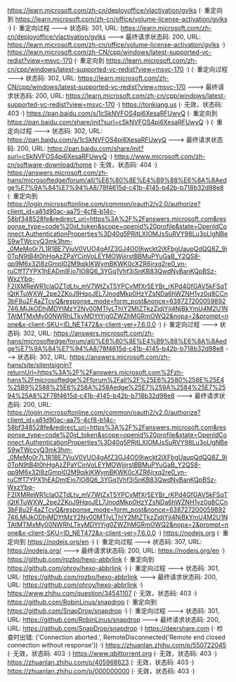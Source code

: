 https://learn.microsoft.com/zh-cn/deployoffice/vlactivation/gvlks (· 重定向到 https://learn.microsoft.com/zh-cn/office/volume-license-activation/gvlks ·)
(· 重定向过程 ---> 状态码: 301, URL: https://learn.microsoft.com/zh-cn/deployoffice/vlactivation/gvlks ---> 最终请求状态码: 200, URL: https://learn.microsoft.com/zh-cn/office/volume-license-activation/gvlks ·)
https://learn.microsoft.com/zh-CN/cpp/windows/latest-supported-vc-redist?view=msvc-170 (· 重定向到 https://learn.microsoft.com/zh-cn/cpp/windows/latest-supported-vc-redist?view=msvc-170 ·)
(· 重定向过程 ---> 状态码: 302, URL: https://learn.microsoft.com/zh-CN/cpp/windows/latest-supported-vc-redist?view=msvc-170 ---> 最终请求状态码: 200, URL: https://learn.microsoft.com/zh-cn/cpp/windows/latest-supported-vc-redist?view=msvc-170 ·)
https://tonkiang.us (· 无效，状态码: 403 ·)
https://pan.baidu.com/s/1cSkNVFOS4pi6XesaRFUwyQ (· 重定向到 https://pan.baidu.com/share/init?surl=cSkNVFOS4pi6XesaRFUwyQ ·)
(· 重定向过程 ---> 状态码: 302, URL: https://pan.baidu.com/s/1cSkNVFOS4pi6XesaRFUwyQ ---> 最终请求状态码: 200, URL: https://pan.baidu.com/share/init?surl=cSkNVFOS4pi6XesaRFUwyQ ·)
https://www.microsoft.com/zh-cn/software-download/home (· 无效，状态码: 404 ·)
https://answers.microsoft.com/zh-hans/microsoftedge/forum/all/%E6%80%8E%E4%B9%88%E6%8A%8Aedge%E7%9A%84%E7%94%A8/78f4615d-c41b-4145-b42b-b718b32d98e8 (· 重定向到 https://login.microsoftonline.com/common/oauth2/v2.0/authorize?client_id=a81d90ac-aa75-4cf8-b14c-58bf348528fe&redirect_uri=https%3A%2F%2Fanswers.microsoft.com&response_type=code%20id_token&scope=openid%20profile&state=OpenIdConnect.AuthenticationProperties%3D40q5PRjtLXIOMJsSuRVY98Lu3oLlgNBeS9wTWccyQ3mk3hm-_0MeMo0r7L1R1BE7VjuV0VUO4gAfZ3GJ4O09jwckt2iXFbgUaupQdQQ8Z_9i0TpN9tB4t0hHgAzZPaYCinVoLEYMOWjjirstBBMuPYuGaB_Y2QS8-qp9M6x32I8zGmpI02M9qjklKWymBKWK0cXZR6jrxq2re0_yn-ruCffT7YPX1hEADmIEjo7IO8Q6_3YGq1Vhf3iSnKB83QwdNvBanKQpBSz-WxzYbq-F2IXMReWR1claOZTdLtv_mV7WtZxT5YPCvMfXr5EYBr_rKPd4GfGAV5kFSqTiQtKTuWXW_2pe2ZKoJ9HqoJEL7JnodMkp0HzYZsNDa6hWZNH1yz0q8CCn3bF8u2F4aZTcvQ&response_mode=form_post&nonce=638727200059892746.MjJkODhjMDYtMzY2Ny00MTIyLThlY2MtZTkzZjdjYjI4NjBkYmU4M2U1NTAtMTMxMy00NWRhLTkyMDYtYjg0ZWZhMGRmOWQ2&nopa=2&prompt=none&x-client-SKU=ID_NET472&x-client-ver=7.6.0.0 ·)
(· 重定向过程 ---> 状态码: 302, URL: https://answers.microsoft.com/zh-hans/microsoftedge/forum/all/%E6%80%8E%E4%B9%88%E6%8A%8Aedge%E7%9A%84%E7%94%A8/78f4615d-c41b-4145-b42b-b718b32d98e8 ---> 状态码: 302, URL: https://answers.microsoft.com/zh-hans/site/silentsignin?returnUrl=https%3A%2F%2Fanswers.microsoft.com%2Fzh-hans%2Fmicrosoftedge%2Fforum%2Fall%2F%25E6%2580%258E%25E4%25B9%2588%25E6%258A%258Aedge%25E7%259A%2584%25E7%2594%25A8%2F78f4615d-c41b-4145-b42b-b718b32d98e8 ---> 最终请求状态码: 200, URL: https://login.microsoftonline.com/common/oauth2/v2.0/authorize?client_id=a81d90ac-aa75-4cf8-b14c-58bf348528fe&redirect_uri=https%3A%2F%2Fanswers.microsoft.com&response_type=code%20id_token&scope=openid%20profile&state=OpenIdConnect.AuthenticationProperties%3D40q5PRjtLXIOMJsSuRVY98Lu3oLlgNBeS9wTWccyQ3mk3hm-_0MeMo0r7L1R1BE7VjuV0VUO4gAfZ3GJ4O09jwckt2iXFbgUaupQdQQ8Z_9i0TpN9tB4t0hHgAzZPaYCinVoLEYMOWjjirstBBMuPYuGaB_Y2QS8-qp9M6x32I8zGmpI02M9qjklKWymBKWK0cXZR6jrxq2re0_yn-ruCffT7YPX1hEADmIEjo7IO8Q6_3YGq1Vhf3iSnKB83QwdNvBanKQpBSz-WxzYbq-F2IXMReWR1claOZTdLtv_mV7WtZxT5YPCvMfXr5EYBr_rKPd4GfGAV5kFSqTiQtKTuWXW_2pe2ZKoJ9HqoJEL7JnodMkp0HzYZsNDa6hWZNH1yz0q8CCn3bF8u2F4aZTcvQ&response_mode=form_post&nonce=638727200059892746.MjJkODhjMDYtMzY2Ny00MTIyLThlY2MtZTkzZjdjYjI4NjBkYmU4M2U1NTAtMTMxMy00NWRhLTkyMDYtYjg0ZWZhMGRmOWQ2&nopa=2&prompt=none&x-client-SKU=ID_NET472&x-client-ver=7.6.0.0 ·)
https://nodejs.org (· 重定向到 https://nodejs.org/en ·)
(· 重定向过程 ---> 状态码: 307, URL: https://nodejs.org/ ---> 最终请求状态码: 200, URL: https://nodejs.org/en ·)
https://github.com/rozbo/hexo-abbrlink (· 重定向到 https://github.com/ohroy/hexo-abbrlink ·)
(· 重定向过程 ---> 状态码: 301, URL: https://github.com/rozbo/hexo-abbrlink ---> 最终请求状态码: 200, URL: https://github.com/ohroy/hexo-abbrlink ·)
https://www.zhihu.com/question/34541107 (· 无效，状态码: 403 ·)
https://github.com/RobinLinus/snapdrop (· 重定向到 https://github.com/SnapDrop/snapdrop ·)
(· 重定向过程 ---> 状态码: 301, URL: https://github.com/RobinLinus/snapdrop ---> 最终请求状态码: 200, URL: https://github.com/SnapDrop/snapdrop ·)
https://deershare.com (· 检查时出错: ('Connection aborted.', RemoteDisconnected('Remote end closed connection without response')) ·)
https://zhuanlan.zhihu.com/p/550722045 (· 无效，状态码: 403 ·)
https://www.qbittorrent.org (· 无效，状态码: 403 ·)
https://zhuanlan.zhihu.com/p/405968623 (· 无效，状态码: 403 ·)
https://zhuanlan.zhihu.com/p/000000000 (· 无效，状态码: 403 ·)
